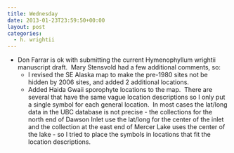 ```yaml
---
title: Wednesday
date: 2013-01-23T23:59:50+00:00
layout: post
categories:
  - h. wrightii
---
```

  * Don Farrar is ok with submitting the current Hymenophyllum wrightii manuscript draft.  Mary Stensvold had a few additional comments, so:
      * I revised the SE Alaska map to make the pre-1980 sites not be hidden by 2006 sites, and added 2 additional locations.
      * Added Haida Gwaii sporophyte locations to the map.  There are several that have the same vague location descriptions so I only put a single symbol for each general location.  In most cases the lat/long data in the UBC database is not precise - the collections for the north end of Dawson Inlet use the lat/long for the center of the inlet and the collection at the east end of Mercer Lake uses the center of the lake - so I tried to place the symbols in locations that fit the location descriptions.
